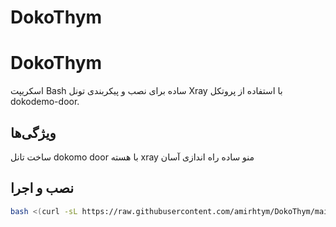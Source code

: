 # DokoThym

# DokoThym

اسکریپت Bash ساده برای نصب و پیکربندی تونل Xray با استفاده از پروتکل dokodemo-door.

## ویژگی‌ها

ساخت تانل dokomo door با هسته xray 
منو ساده
راه اندازی آسان

## نصب و اجرا

```bash
bash <(curl -sL https://raw.githubusercontent.com/amirhtym/DokoThym/main/dokothym.sh)
